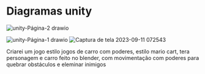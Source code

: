 # Diagramas unity

![unity-Página-2 drawio](https://github.com/MatheusSeabra/Diagramasunity/assets/101134295/b8adc133-1e4d-466e-aa4d-e34fc8abf586)

![unity-Página-1 drawio](https://github.com/MatheusSeabra/Diagramasunity/assets/101134295/b6c933f8-7c29-43ea-ae99-efdfab6c27f7)
![Captura de tela 2023-09-11 072543](https://github.com/MatheusSeabra/Diagramasunity/assets/101134295/63ba7a62-9f91-4a67-acd7-819d0546c428)

Criarei um jogo estilo jogos de carro com poderes, estilo mario cart, tera personagem e carro feito no blender, com movimentação com poderes para quebrar obstáculos e eleminar inimigos
